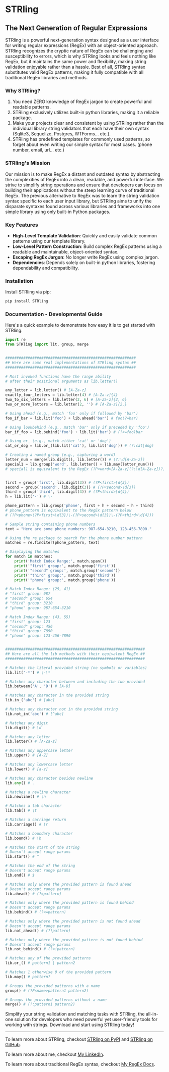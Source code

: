 # STRling

## The Next Generation of Regular Expressions

STRling is a powerful next-generation syntax designed as a user interface for writing regular expressions (RegEx) with an object-oriented approach. STRling recognizes the cryptic nature of RegEx can be challenging and susceptibility to errors, which is why STRling looks and feels nothing like RegEx, but it maintains the same power and flexibility, making string validation enjoyable rather than a hassle. Best of all, STRling syntax substitutes valid RegEx patterns, making it fully compatible with all traditional RegEx libraries and methods.

### Why STRling?

1. You need ZERO knowledge of RegEx jargon to create powerful and readable patterns.
2. STRling exclusively utilizes built-in python libraries, making it a reliable package.
3. Make your projects clear and consistent by using STRling rather than the individual library string validators that each have their own syntax (Sqlite3, Sequelize, Postgres, WTForms... etc.).
4. STRling has predefined templates for commonly used patterns, so forget about even writing our simple syntax for most cases. (phone number, email, url... etc.)

### STRling's Mission

Our mission is to make RegEx a distant and outdated syntax by abstracting the complexities of RegEx into a clean, readable, and powerful interface. We strive to simplify string operations and ensure that developers can focus on building their applications without the steep learning curve of traditional RegEx. The previous alternative to RegEx was to learn the string validation syntax specific to each user input library, but STRling aims to unify the disparate syntaxes found across various libraries and frameworks into one simple library using only built-in Python packages.

### Key Features

- **High-Level Template Validation**: Quickly and easily validate common patterns using our template library.
- **Low-Level Pattern Construction**: Build complex RegEx patterns using a readable and maintainable, object-oriented syntax.
- **Escaping RegEx Jargon**: No longer write RegEx using complex jargon.
- **Dependencies**: Depends solely on built-in python libraries, fostering dependability and compatibility.

### Installation

Install STRling via pip:

```sh
pip install STRling
```

### Documentation - Developmental Guide

Here's a quick example to demonstrate how easy it is to get started with STRling:

```python
import re
from STRling import lit, group, merge


##########################################################
## Here are some real implementations of STRling syntax ##
##########################################################

# Most invoked functions have the range ability
# after their positional arguments as lib.letter()

any_letter = lib.letter() # [A-Za-z]
exactly_four_letters = lib.letter(4) # [A-Za-z]{4}
two_to_six_letters = lib.letter(2, 6) # [A-Za-z]{2, 6}
two_or_more_letters = lib.letter(2, '') # [A-Za-z]{2,}

# Using ahead (e.g., match 'foo' only if followed by 'bar')
foo_if_bar = lib.lit('foo') + lib.ahead('bar') # foo(?=bar)

# Using lookbehind (e.g., match 'bar' only if preceded by 'foo')
bar_if_foo = lib.behind('foo') + lib.lit('bar') # (?<=foo)bar

# Using or_ (e.g., match either 'cat' or 'dog')
cat_or_dog = lib.or_(lib.lit('cat'), lib.lit('dog')) # (?:cat|dog)

# Creating a named group (e.g., capturing a word)
letter_num = merge(lib.digit(), lib.letter()) # (?:\d[A-Za-z])
special1 = lib.group('word', lib.letter() + lib.may(letter_num()))
# special1 is equivalent to the RegEx (?P<word>[A-Za-z](?:\d[A-Za-z])?)


first = group('first', lib.digit(3)) # (?P<first>\d{3})
second = group('second', lib.digit(3)) # (?P<second>\d{3})
third = group('third', lib.digit(4)) # (?P<third>\d{4})
h = lib.lit('-') # \-

phone_pattern = lib.group('phone', first + h + second + h + third)
# phone_pattern is equivalent to the RegEx pattern below
# (?P<phone>(?P<first>\d{3})\-(?P<second>\d{3})\-(?P<third>\d{4}))

# Sample string containing phone numbers
text = "Here are some phone numbers: 987-654-3210, 123-456-7890."

# Using the re package to search for the phone number pattern
matches = re.finditer(phone_pattern, text)

# Displaying the matches
for match in matches:
    print('Match Index Range:', match.span())
    print('"first" group:', match.group('first'))
    print('"second" group:', match.group('second'))
    print('"third" group:', match.group('third'))
    print('"phone" group:', match.group('phone'))

# Match Index Range: (29, 41)
# "first" group: 987
# "second" group: 654
# "third" group: 3210
# "phone" group: 987-654-3210

# Match Index Range: (43, 55)
# "first" group: 123
# "second" group: 456
# "third" group: 7890
# "phone" group: 123-456-7890


##############################################################
## Here are all the lib methods with their equivalent RegEx ##
##############################################################

# Matches the literal provided string (no symbols or variables)
lib.lit('-*') # \-\*

# Matches any character between and including the two provided
lib.between('A', 'D') # [A-D]

# Matches any character in the provided string
lib.in_('abc') # [abc]

# Matches any character not in the provided string
lib.not_in('abc') # [^abc]

# Matches any digit
lib.digit() # \d

# Matches any letter
lib.letter() # [A-Za-z]

# Matches any uppercase letter
lib.upper() # [A-Z]

# Matches any lowercase letter
lib.lower() # [a-z]

# Matches any character besides newline
lib.any() # .

# Matches a newline character
lib.newline() # \n

# Matches a tab character
lib.tab() # \t

# Matches a carriage return
lib.carriage() # \r

# Matches a boundary character
lib.bound() # \b

# Matches the start of the string
# Doesn't accept range params
lib.start() # ^

# Matches the end of the string
# Doesn't accept range params
lib.end() # $

# Matches only where the provided pattern is found ahead
# Doesn't accept range params
lib.ahead() # (?=pattern)

# Matches only where the provided pattern is found behind
# Doesn't accept range params
lib.behind() # (?<=pattern)

# Matches only where the provided pattern is not found ahead
# Doesn't accept range params
lib.not_ahead() # (?!pattern)

# Matches only where the provided pattern is not found behind
# Doesn't accept range params
lib.not_behind() # (?<!pattern)

# Matches any of the provided patterns
lib.or_() # pattern1 | pattern2

# Matches 1 otherwise 0 of the provided pattern
lib.may() # pattern?

# Groups the provided patterns with a name
group() # (?P<name>pattern1 pattern2)

# Groups the provided patterns without a name
merge() # (?:pattern1 pattern2)
```

Simplify your string validation and matching tasks with STRling, the all-in-one solution for developers who need powerful yet user-friendly tools for working with strings. Download and start using STRling today!

---

To learn more about STRling, checkout [STRling on PyPI](https://pypi.org/project/STRling/) and [STRling on GitHub](https://github.com/TheCyberLocal/STRling).

To learn more about me, checkout [My LinkedIn](https://www.linkedin.com/in/tzm01/).

To learn more about traditional RegEx syntax, checkout [My RegEx Docs](https://github.com/TheCyberLocal/styled-coding-notes/blob/main/regEx.md).
